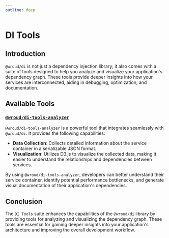 ```yaml
---
outline: deep
---
```


# DI Tools

## Introduction

`@wroud/di` is not just a dependency injection library; it also comes with a suite of tools designed to help you analyze and visualize your application's dependency graph. These tools provide deeper insights into how your services are interconnected, aiding in debugging, optimization, and documentation.

## Available Tools

### [`@wroud/di-tools-analyzer`](./analyzer/introduction)

`@wroud/di-tools-analyzer` is a powerful tool that integrates seamlessly with `@wroud/di`. It provides the following capabilities:

- **Data Collection**: Collects detailed information about the service container in a serializable JSON format.
- **Visualization**: Utilizes D3.js to visualize the collected data, making it easier to understand the relationships and dependencies between services.

By using `@wroud/di-tools-analyzer`, developers can better understand their service container, identify potential performance bottlenecks, and generate visual documentation of their application's dependencies.

## Conclusion

The `DI Tools` suite enhances the capabilities of the `@wroud/di` library by providing tools for analyzing and visualizing the dependency graph. These tools are essential for gaining deeper insights into your application's architecture and improving the overall development workflow.
